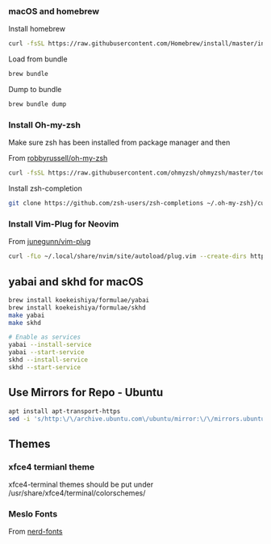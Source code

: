 
### macOS and homebrew

Install homebrew
```bash
curl -fsSL https://raw.githubusercontent.com/Homebrew/install/master/install.sh | sh
```

Load from bundle
```bash
brew bundle
```

Dump to bundle
```bash
brew bundle dump
```

### Install Oh-my-zsh

Make sure zsh has been installed from package manager and then

From [robbyrussell/oh-my-zsh](https://github.com/robbyrussell/oh-my-zsh)
```bash
curl -fsSL https://raw.githubusercontent.com/ohmyzsh/ohmyzsh/master/tools/install.sh | sh
```

Install zsh-completion
```bash
git clone https://github.com/zsh-users/zsh-completions ~/.oh-my-zsh}/custom}/plugins/zsh-completions
```

### Install Vim-Plug for Neovim
From [junegunn/vim-plug](https://github.com/junegunn/vim-plug)
```bash
curl -fLo ~/.local/share/nvim/site/autoload/plug.vim --create-dirs https://raw.githubusercontent.com/junegunn/vim-plug/master/plug.vim
```

## yabai and skhd for macOS
```bash
brew install koekeishiya/formulae/yabai
brew install koekeishiya/formulae/skhd
make yabai
make skhd

# Enable as services
yabai --install-service
yabai --start-service
skhd --install-service
skhd --start-service
```

## Use Mirrors for Repo - Ubuntu
```bash
apt install apt-transport-https
sed -i 's/http:\/\/archive.ubuntu.com\/ubuntu/mirror:\/\/mirrors.ubuntu.com\/mirrors.txt/g' /etc/apt/sources.list
```

## Themes

### xfce4 termianl theme
xfce4-terminal themes should be put under /usr/share/xfce4/terminal/colorschemes/

### Meslo Fonts
From [nerd-fonts](https://github.com/ryanoasis/nerd-fonts/tree/master/patched-fonts/Meslo/M-DZ)

